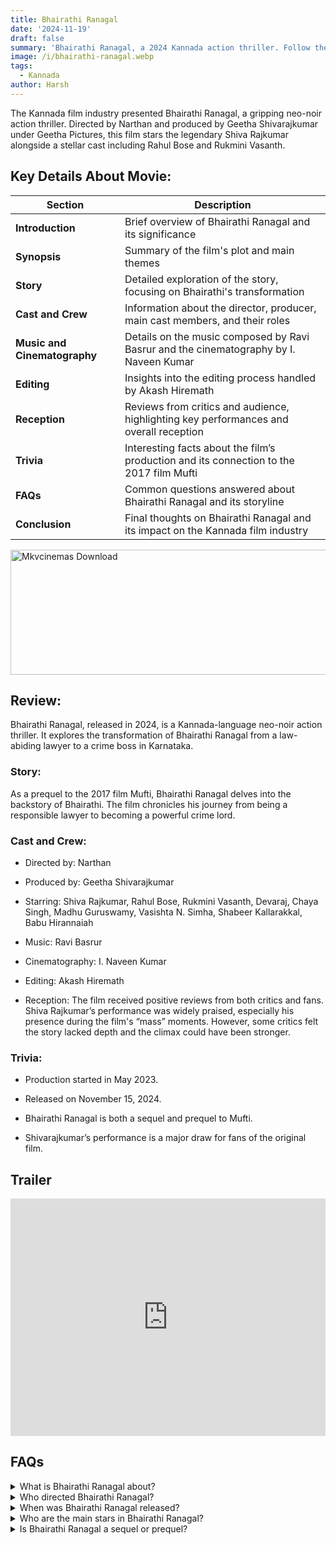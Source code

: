 ```yaml
---
title: Bhairathi Ranagal
date: '2024-11-19'
draft: false
summary: 'Bhairathi Ranagal, a 2024 Kannada action thriller. Follow the journey of Bhairathi from lawyer to crime boss in this critically acclaimed film.'
image: /i/bhairathi-ranagal.webp
tags:
  - Kannada
author: Harsh
---
```


The Kannada film industry presented Bhairathi Ranagal, a gripping neo-noir action thriller. Directed by Narthan and produced by Geetha Shivarajkumar under Geetha Pictures, this film stars the legendary Shiva Rajkumar alongside a stellar cast including Rahul Bose and Rukmini Vasanth.

## Key Details About Movie:

| **Section**                  | **Description**                                                                         |
| ---------------------------- | --------------------------------------------------------------------------------------- |
| **Introduction**             | Brief overview of Bhairathi Ranagal and its significance                                |
| **Synopsis**                 | Summary of the film's plot and main themes                                              |
| **Story**                    | Detailed exploration of the story, focusing on Bhairathi's transformation               |
| **Cast and Crew**            | Information about the director, producer, main cast members, and their roles            |
| **Music and Cinematography** | Details on the music composed by Ravi Basrur and the cinematography by I. Naveen Kumar  |
| **Editing**                  | Insights into the editing process handled by Akash Hiremath                             |
| **Reception**                | Reviews from critics and audience, highlighting key performances and overall reception  |
| **Trivia**                   | Interesting facts about the film’s production and its connection to the 2017 film Mufti |
| **FAQs**                     | Common questions answered about Bhairathi Ranagal and its storyline                     |
| **Conclusion**               | Final thoughts on Bhairathi Ranagal and its impact on the Kannada film industry         |

<a href="https://www.profitablecpmrate.com/zht8552qct?key=dd3a0d3c76c4f58956dd24d2605f1413">
  <img src="/mkvcinemas-btn.webp" alt="Mkvcinemas Download" width="600" height="200" loading="lazy">
</a>

## Review:

Bhairathi Ranagal, released in 2024, is a Kannada-language neo-noir action thriller. It explores the transformation of Bhairathi Ranagal from a law-abiding lawyer to a crime boss in Karnataka.

### Story:

As a prequel to the 2017 film Mufti, Bhairathi Ranagal delves into the backstory of Bhairathi. The film chronicles his journey from being a responsible lawyer to becoming a powerful crime lord.

### Cast and Crew:

- Directed by: Narthan

- Produced by: Geetha Shivarajkumar

- Starring: Shiva Rajkumar, Rahul Bose, Rukmini Vasanth, Devaraj, Chaya Singh, Madhu Guruswamy, Vasishta N. Simha, Shabeer Kallarakkal, Babu Hirannaiah

- Music: Ravi Basrur

- Cinematography: I. Naveen Kumar

- Editing: Akash Hiremath

- Reception: The film received positive reviews from both critics and fans. Shiva Rajkumar’s performance was widely praised, especially his presence during the film's “mass” moments. However, some critics felt the story lacked depth and the climax could have been stronger.

### Trivia:

- Production started in May 2023.

- Released on November 15, 2024.

- Bhairathi Ranagal is both a sequel and prequel to Mufti.

- Shivarajkumar’s performance is a major draw for fans of the original film.

## Trailer

<iframe width="100%" height="380" src="https://www.youtube.com/embed/FPcYWcASe5U" title={title} frameborder="0" allow="accelerometer; autoplay; clipboard-write; encrypted-media; gyroscope; picture-in-picture; web-share" referrerpolicy="strict-origin-when-cross-origin" allowfullscreen loading="lazy"></iframe>

## FAQs

<details>
  <summary>What is Bhairathi Ranagal about?</summary>
  <p>It's about the journey of Bhairathi Ranagal from a lawyer to a crime boss.</p>
</details>

<details>
  <summary>Who directed Bhairathi Ranagal?</summary>
  <p>The film is directed by Narthan.</p>
</details>

<details>
  <summary>When was Bhairathi Ranagal released?</summary>
  <p>It was released on November 15, 2024.</p>
</details>

<details>
  <summary>Who are the main stars in Bhairathi Ranagal?</summary>
  <p>The film stars Shiva Rajkumar, Rahul Bose, and Rukmini Vasanth.</p>
</details>

<details>
  <summary>Is Bhairathi Ranagal a sequel or prequel?</summary>
  <p>It serves as both a prequel and sequel to the 2017 film Mufti.</p>
</details>
